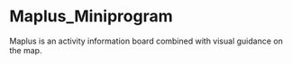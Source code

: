 # Maplus_Miniprogram

Maplus is an activity information board combined with visual guidance on the map. 
